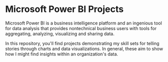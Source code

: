 # Microsoft Power BI Projects

Microsoft Power BI is a business intelligence platform and an ingenious tool for data analysis that provides nontechnical business users with tools for aggregating, analyzing, visualizing and sharing data.

In this repository, you'll find projects demonstrating my skill sets for telling stories through charts and data visualizations. In general, these aim to show how I might find insights within an organization's data.
